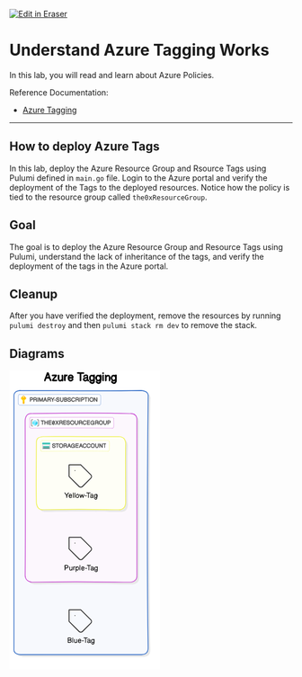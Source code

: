 <p><a target="_blank" href="https://app.eraser.io/workspace/ROMFgNTCyQVq9uxAeUyM" id="edit-in-eraser-github-link"><img alt="Edit in Eraser" src="https://firebasestorage.googleapis.com/v0/b/second-petal-295822.appspot.com/o/images%2Fgithub%2FOpen%20in%20Eraser.svg?alt=media&amp;token=968381c8-a7e7-472a-8ed6-4a6626da5501"></a></p>

# Understand Azure Tagging Works
In this lab, you will read and learn about Azure Policies.

Reference Documentation:

- [﻿Azure Tagging](https://docs.microsoft.com/en-us/azure/azure-resource-manager/management/tag-resources) 
---

## How to deploy Azure Tags
In this lab, deploy the Azure Resource Group and Rsource Tags using Pulumi defined in `main.go` file. Login to the Azure portal and verify the deployment of the Tags to the deployed resources. Notice how the policy is tied to the resource group called `the0xResourceGroup`.

## Goal
The goal is to deploy the Azure Resource Group and Resource Tags using Pulumi, understand the lack of inheritance of the tags, and verify the deployment of the tags in the Azure portal.

## Cleanup
After you have verified the deployment, remove the resources by running `pulumi destroy` and then `pulumi stack rm dev` to remove the stack.


<!-- eraser-additional-content -->
## Diagrams
<!-- eraser-additional-files -->
<a href="/cloud-labs/azure/az-104/5-tagging-resources/README-cloud-architecture-1.eraserdiagram" data-element-id="iPpNN9Om8E1QMDUFDlwne"><img src="/.eraser/ROMFgNTCyQVq9uxAeUyM___5TeIkEqzZuNt0Cv0uz03Dj9ejbv1___---diagram----b7cacc884870947d7b073dcb7d5eda56.png" alt="" data-element-id="iPpNN9Om8E1QMDUFDlwne" /></a>
<!-- end-eraser-additional-files -->
<!-- end-eraser-additional-content -->
<!--- Eraser file: https://app.eraser.io/workspace/ROMFgNTCyQVq9uxAeUyM --->
